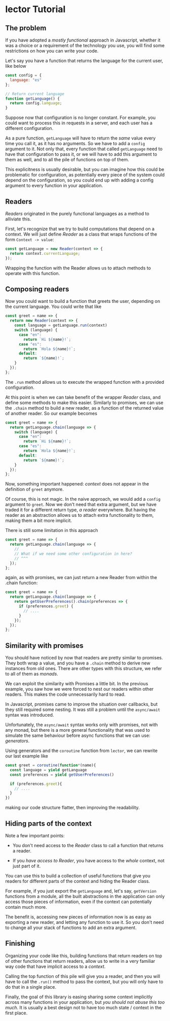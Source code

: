 lector Tutorial
=====================

## The problem

If you have adopted a *mostly functional* approach in
Javascript, whether it was a choice or a requirement of the technology
you use, you will find some restrictions on how you can write your
code.

Let's say you have a function that returns the language for the
current user, like below

```javascript
const config = {
  language: "es"
};

// Return current language
function getLanguage() {
  return config.language;
}
```

Suppose now that configuration is no longer constant. For example, you
could want to process this in requests in a server, and each user has
a different configuration.

As a pure function, `getLanguage` will have to return the *same* value
every time you call it, as it has no arguments. So we have to add a
`config` argument to it. Not only that, every function that called
`getLanguage` need to have that configuration to pass it, or we will
have to add this argument to them as well, and to all the pile of
functions on top of them.

This explicitness is usually desirable, but you can imagine how this
could be problematic for configuration, as potentially every piece of
the system could depend on the configuration, so you could end up with
adding a config argument to every function in your application.


## Readers

*Readers* originated in the purely functional languages as a method to
alliviate this.

First, let's recognize that we try to build computations that depend
on a context. We will just define *Reader* as a class that wraps
functions of the form `Context -> value`:

```javascript
const getLanguage = new Reader(context => {
  return context.currentLanguage;
});
```

Wrapping the function with the Reader allows us to attach methods to
operate with this function.

## Composing readers

Now you could want to build a function that greets the user, depending
on the current language. You could write that like

```javascript
const greet = name => {
  return new Reader(context => {
    const language = getLanguage.run(context)
    switch (language) {
      case "en":
        return `Hi ${name}!`;
      case "es":
        return `Hola ${name}!`;
      default:
        return `${name}!`;
    }
  });
};
```

The `.run` method allows us to execute the wrapped function with a
provided configuration.

At this point is when we can take benefit of the wrapper *Reader*
class, and define some methods to make this easier. Similarly to
promises, we can use the `.chain` method to build a new reader, as a
function of the returned value of another reader. So our example
becomes

```javascript
const greet = name => {
  return getLanguage.chain(language => {
    switch (language) {
      case "en":
        return `Hi ${name}!`;
      case "es":
        return `Hola ${name}!`;
      default:
        return `${name}!`;
    }
  });
};
```

Now, something important happened: *context* does not appear in the
definition of `greet` anymore.

Of course, this is not magic. In the naive approach, we would add a
`config` argument to `greet`. Now we don't need that extra argument,
but we have traded it for a different return type, *a reader*
everywhere. But having the reader as an abstraction allows us to
attach extra functionality to them, making them a bit more implicit.


There is still some limitation in this approach

```javascript
const greet = name => {
  return getLanguage.chain(language => {
    //
    // What if we need some other configuration in here?
    // ^^^
  });
};
```

again, as with promises, we can just return a new Reader from within
the .chain function:

```javascript
const greet = name => {
  return getLanguage.chain(language => {
    return getUserPreferences().chain(preferences => {
      if (preferences.greet) {
        // ....
      }
    });
  });
};
```


## Similarity with promises

You should have noticed by now that readers are pretty similar to
promises. They both wrap a value, and you have a `.chain` method to
derive new instances from old ones.  There are other types with this
structure, we refer to all of them as *monads*.

We can exploit the similarity with Promises a little bit.  In the
previous example, you saw how we were forced to nest our readers
within other readers. This makes the code unnecessarily hard to read.

In Javascript, promises came to improve the situation over callbacks,
but they still required some nesting. It was still a problem until the
`async/await` syntax was introduced.

Unfortunately, the `async/await` syntax works only with promises, not
with any monad, but there is a more general functionality that was
used to simulate the same behaviour before async functions that we can
use: *generators*.

Using generators and the `coroutine` function from `lector`, we
can rewrite our last example like

```javascript
const greet = coroutine(function*(name){
  const language = yield getLanguage
  const preferences = yield getUserPreferences()

  if (preferences.greet){
    // ....
  }
})
```

making our code structure flatter, then improving the readability.


## Hiding parts of the context

Note a few important points:

  - You don't need access to the *Reader* class to call a function
    that returns a reader.

  - If you *have access to Reader*, you have access to the *whole*
    context, not just part of it.

You can use this to build a collection of useful functions that give
you readers for different parts of the context and hiding the Reader
class.

For example, if you just export the `getLanguage` and, let's say,
`getVersion` functions from a module, all the built abstractions in
the application can only access those pieces of information, even if
the context can potentially contain much more.

The benefit is, accessing new pieces of information now is as easy as
exporting a new reader, and letting any function to use it. So you
don't need to change all your stack of functions to add an extra
argument.

## Finishing

Organizing your code like this, building functions that return readers
on top of other functions that return readers, allow us to write in a
very familiar way code that have implicit access to a *context*.

Calling the top function of this pile will give you a reader, and then
you will have to call the `.run()` method to pass the context, but you
will only have to do that in a single place.

Finally, the goal of this library is easing sharing some context
implicitly across many functions in your application, but *you should
not abuse this too much*. It is usually a best design not to have too
much state / context in the first place.
